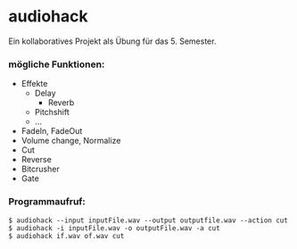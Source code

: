 # audiohack
Ein kollaboratives Projekt als Übung für das 5. Semester.

### mögliche Funktionen:
* Effekte
  * Delay
	* Reverb
  * Pitchshift
  * ...
* FadeIn, FadeOut
* Volume change, Normalize
* Cut
* Reverse
* Bitcrusher
* Gate

### Programmaufruf:
```
$ audiohack --input inputFile.wav --output outputfile.wav --action cut
$ audiohack -i inputFile.wav -o outputFile.wav -a cut
$ audiohack if.wav of.wav cut
```
